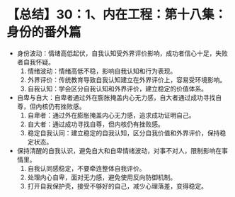 # 【总结】30：1、内在工程：第十八集：身份的番外篇

-   身份波动：情绪高低起伏，自我认知受外界评价影响，成功者信心十足，失败者自我怀疑。
    1.  情绪波动：情绪高低不稳，影响自我认知和行为表现。
    2.  外界评价：传统教育导致自我认知建立在外界评价上，容易受环境影响。
    3.  自我认知：学会区分自我认知和外界评价，建立稳定的价值体系。
-   自卑与自大：自卑者通过外在膨胀掩盖内心无力感，自大者通过成功寻找自尊，但内核仍有挫败感。
    1.  自卑者：通过外在膨胀掩盖内心无力感，追求成功证明自己。
    2.  自大者：通过成功寻找自尊，但内核仍有挫败感。
    3.  稳定自我认同：建立稳定的自我认知，区分自我价值和外界评价，保持稳定状态。
-   保持清醒的自我认识，避免自大和自卑情绪波动，对事不对人，限制影响在事情里。
    1.  自我认同感稳定，不要牵连整体自我评价。
    2.  处理内心自卑，面对无力感，避免使用反向防御机制。
    3.  打开自我保护壳，接受不够好的自己，减少心理落差，变得稳定。